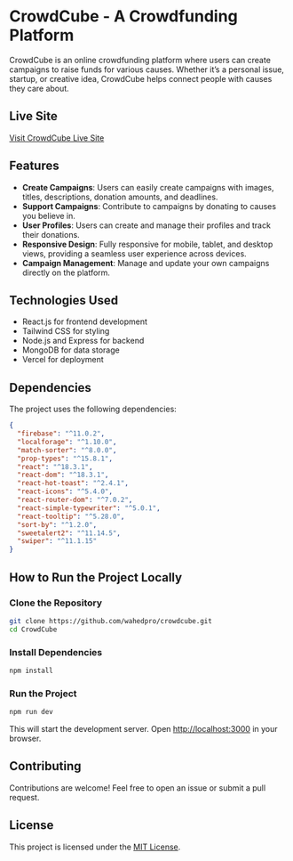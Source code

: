 # CrowdCube - A Crowdfunding Platform

CrowdCube is an online crowdfunding platform where users can create campaigns to raise funds for various causes. Whether it’s a personal issue, startup, or creative idea, CrowdCube helps connect people with causes they care about.

## Live Site
[Visit CrowdCube Live Site](https://crowdcube-a10.netlify.app)

## Features
- **Create Campaigns**: Users can easily create campaigns with images, titles, descriptions, donation amounts, and deadlines.
- **Support Campaigns**: Contribute to campaigns by donating to causes you believe in.
- **User Profiles**: Users can create and manage their profiles and track their donations.
- **Responsive Design**: Fully responsive for mobile, tablet, and desktop views, providing a seamless user experience across devices.
- **Campaign Management**: Manage and update your own campaigns directly on the platform.

## Technologies Used
- React.js for frontend development
- Tailwind CSS for styling
- Node.js and Express for backend
- MongoDB for data storage
- Vercel for deployment

## Dependencies
The project uses the following dependencies:

```json
{
  "firebase": "^11.0.2",
  "localforage": "^1.10.0",
  "match-sorter": "^8.0.0",
  "prop-types": "^15.8.1",
  "react": "^18.3.1",
  "react-dom": "^18.3.1",
  "react-hot-toast": "^2.4.1",
  "react-icons": "^5.4.0",
  "react-router-dom": "^7.0.2",
  "react-simple-typewriter": "^5.0.1",
  "react-tooltip": "^5.28.0",
  "sort-by": "^1.2.0",
  "sweetalert2": "^11.14.5",
  "swiper": "^11.1.15"
}
```

## How to Run the Project Locally


### Clone the Repository
```sh
git clone https://github.com/wahedpro/crowdcube.git
cd CrowdCube
```

### Install Dependencies
```sh
npm install
```

### Run the Project
```sh
npm run dev
```
This will start the development server. Open [http://localhost:3000](http://localhost:3000) in your browser.

## Contributing
Contributions are welcome! Feel free to open an issue or submit a pull request.

## License
This project is licensed under the [MIT License](LICENSE).